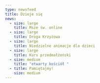 ```yaml
---
type: newsfeed
title: Dzieje się
news:
  - size: large
    title: Msze św. online
  - size: large
    title: Droga Krzyżowa
  - size: large
    title: Niedzielne animacje dla dzieci
  - size: large
    title: Kurs przedmałżeński
  - size: medium
    title: "otwarty kościół "
  - title: Pamiętajmy!
    size: medium
---
```

